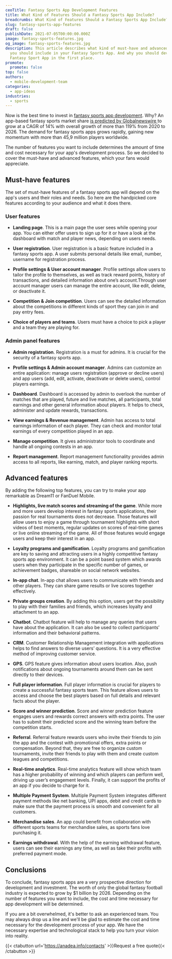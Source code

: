 ```yaml
---
ceoTitle: Fantasy Sports App Development Features
title: What Kind of Features Should a Fantasy Sports App Include?
breadcrumbs: What Kind of Features Should a Fantasy Sports App Include?
slug: fantasy-sports-app-features
draft: false
publishDate: 2021-07-05T00:00:00.000Z
image: fantasy-sports-features.jpg
og_image: fantasy-sports-features.jpg
description: This article describes what kind of must-have and advanced features
  you should include in your Fantasy Sports App. And why you should develop a
  Fantasy Sport App in the first place.
promote:
  promote: false
top: false
authors:
  - mobile-development-team
categories:
  - app-ideas
industries:
  - sports
---
```

Now is the best time to invest in <a href="https://anadea.info/solutions/sports-app-development/fantasy-sports-app-development">fantasy sports app development</a>. Why? An app-based fantasy sports market share <a href="https://www.globenewswire.com/news-release/2021/05/05/2223204/0/en/The-global-fantasy-sports-market-by-revenue-is-expected-to-grow-at-a-CAGR-of-approx-14-during-2020-2026.html" target="_blank" rel="noreferrer"> is predicted by Globalnewswire </a> to grow at a CAGR of 14% with overall growth of more than 119% from 2020 to 2026. The demand for fantasy sports apps grows rapidly, gaining new momentum with more than 45,9 million players worldwide.

The number of features you want to include determines the amount of time and cost necessary for your app's development process. So we decided to cover the must-have and advanced features, which your fans would appreciate.

## Must-have features

The set of must-have features of a fantasy sports app will depend on the app's users and their roles and needs. So here are the handpicked core features according to your audience and what it does there.

### User features

* **Landing page**. This is a main page the user sees while opening your app. You can either offer users to sign up for it or have a look at the dashboard with match and player news, depending on users needs.

* **User registration**. User registration is a basic feature included in a fantasy sports app. A user submits personal details like email, number, username for registration process.

* **Profile settings & User account manager**. Profile settings allow users to tailor the profile to themselves, as well as track reward points, history of transactions, and detailed information about one’s account.Through user account manager users can manage the entire account, like edit, delete, or deactivate it.

* **Competition & Join competition**. Users can see the detailed information about the competitions in different kinds of sport they can join in and pay entry fees.

* **Сhoice of players and teams**. Users must have a choice to pick a player and a team they are playing for.

### Admin panel features

* **Admin registration**. Registration is a must for admins. It is crucial for the security of a fantasy sports app.

* **Profile settings & Admin account manager**. Admins can customize an entire application: manage users registration (approve or decline users) and app users (add, edit, activate, deactivate or delete users), control players earnings.

* **Dashboard**. Dashboard is accessed by admin to overlook the number of matches that are played, future and live matches, all participants, total earnings and other general information about players. It helps to check, administer and update rewards, transactions.

* **View earnings & Revenue management**. Admin has access to total earnings information of each player. They can check and monitor total earnings of every competition played in an app.

* **Manage competition**. It gives administrator tools to coordinate and handle all ongoing contests in an app.

* **Report management**. Report management functionality provides admin access to all reports, like earning, match, and player ranking reports.

## Advanced features

By adding the following top features, you can try to make your app remarkable as Dream11 or FanDuel Mobile.

* **Highlights, live match scores and streaming of the game**. While more and more users develop interest in fantasy sports applications, their passion for real tournaments does not decrease. Those features will allow users to enjoy a game through tournament highlights with short videos of best moments, regular updates on scores of real-time games or live online streaming of the game. All of those features would engage users and keep their interest in an app.

* **Loyalty programs and gamification**. Loyalty programs and gamification are key to saving and attracting users in a highly competitive fantasy sports app environment. It can be a point based system which awards users when they participate in the specific number of games, or achievement badges, shareable on social network websites.

* **In-app chat**. In-app chat allows users to communicate with friends and other players. They can share game results or live scores together effectively.

* **Private groups creation**. By adding this option, users get the possibility to play with their families and friends, which increases loyalty and attachment to an app.

* **Chatbot**. Chatbot feature will help to manage any queries that users have about the application. It can also be used to collect participants’ information and their behavioral patterns.

* **CRM**. Customer Relationship Management integration with applications helps to find answers to diverse users’ questions. It is a very effective method of improving customer service.

* **GPS**. GPS feature gives information about users location. Also, push notifications about ongoing tournaments around them can be sent directly to their devices.

* **Full player information**. Full player information is crucial for players to create a successful fantasy sports team. This feature allows users to access and choose the best players based on full details and relevant facts about the player.

* **Score and winner prediction**. Score and winner prediction feature engages users and rewards correct answers with extra points. The user has to submit their predicted score and the winning team before the competition starts.

* **Referral**. Referral feature rewards users who invite their friends to join the app and the contest with promotional offers, extra points or compensation. Beyond that, they are free to organize custom tournaments, invite their friends to play with them and create custom leagues and competitions.

* **Real-time analytics**. Real-time analytics feature will show which team has a higher probability of winning and which players can perform well, driving up user’s engagement levels. Finally, it can support the profits of an app if you decide to charge for it.

* **Multiple Payment System**. Multiple Payment System integrates different payment methods like net banking, UPI apps, debit and credit cards to make sure that the payment process is smooth and convenient for all customers.

* **Merchandise sales**. An app could benefit from collaboration with different sports teams for merchandise sales, as sports fans love purchasing it.

* **Earnings withdrawal**. With the help of the earning withdrawal feature, users can see their earnings any time, as well as take their profits with preferred payment mode.

## Conclusions

To conclude, fantasy sports apps are a very prospective direction for development and investment. The worth of only the global fantasy football industry is expected to grow by $1 billion by 2026. Depending on the number of features you want to include, the cost and time necessary for app development will be determined.

If you are a bit overwhelmed, it's better to ask an experienced team. You may always drop us a line and we'll be glad to estimate the cost and time necessary for the development process of your app. We have the necessary expertise and technological stack to help you turn your vision into reality.

{{< ctabutton url='https://anadea.info/contacts' >}}Request a free quote{{< /ctabutton >}}
